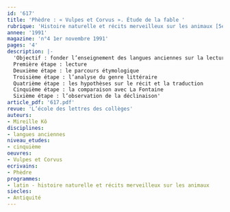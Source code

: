 ```yaml
---
id: '617'
title: 'Phèdre : « Vulpes et Corvus ». Étude de la fable '
rubrique: 'Histoire naturelle et récits merveilleux sur les animaux [5e]'
annee: '1991'
magazine: 'n°4 1er novembre 1991'
pages: '4'
description: |-
  'Objectif : fonder l’enseignement des langues anciennes sur la lecture de textes authentiques…
  Première étape : lecture
  Deuxième étape : le parcours étymologique
  Troisième étape : l’analyse du genre littéraire
  Quatrième étape : les hypothèses sur le récit et la traduction
  Cinquième étape : la comparaison avec La Fontaine
  Sixième étape : l’observation de la déclinaison'
article_pdf: '617.pdf'
revue: 'L’école des lettres des collèges'
auteurs:
- Mireille Kô
disciplines:
- langues anciennes
niveau_etudes:
- cinquième
oeuvres:
- Vulpes et Corvus
ecrivains:
- Phèdre
programmes:
- latin - histoire naturelle et récits merveilleux sur les animaux
siecles:
- Antiquité
---
```

